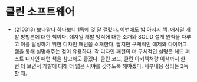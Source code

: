 # 클린 소프트웨어

* (210313) 보다말다 하다보니 1독에 몇 달 걸렸다. 이번에도 밥 아저씨 책. 애자일 개발 방법론에 대한 책이다. 애자일 개발 방식에 대한 소개와 SOLID 설계 원칙을 다루고 이를 달성하기 위한 디자인 패턴을 소개한다. 짧지만 구체적인 예제와 다이어그램을 통해 설명해주는 점이 유용하다. 각 디자인 패턴의 더 구체적인 설명은 헤드 퍼스트 디자인 패턴 책을 참고해도 좋겠다. 클린 코드, 클린 아키텍쳐랑 이책까지 한 번 더 보면서 개발에 대해 더 넓은 시야를 갖추도록 해야겠다. 세부내용 정리는 2독할 때.
